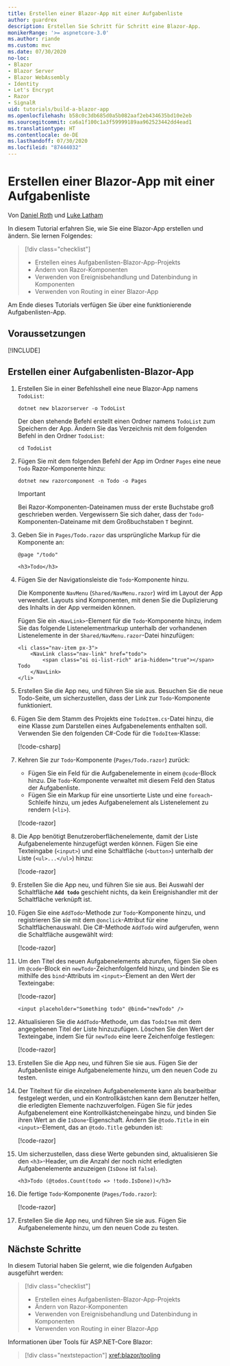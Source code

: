 ```yaml
---
title: Erstellen einer Blazor-App mit einer Aufgabenliste
author: guardrex
description: Erstellen Sie Schritt für Schritt eine Blazor-App.
monikerRange: '>= aspnetcore-3.0'
ms.author: riande
ms.custom: mvc
ms.date: 07/30/2020
no-loc:
- Blazor
- Blazor Server
- Blazor WebAssembly
- Identity
- Let's Encrypt
- Razor
- SignalR
uid: tutorials/build-a-blazor-app
ms.openlocfilehash: b58c0c3db685d0a5b082aaf2eb434635bd10e2eb
ms.sourcegitcommit: ca6a1f100c1a3f59999189aa962523442dd4ead1
ms.translationtype: HT
ms.contentlocale: de-DE
ms.lasthandoff: 07/30/2020
ms.locfileid: "87444032"
---
```

# <a name="build-a-no-locblazor-todo-list-app"></a>Erstellen einer Blazor-App mit einer Aufgabenliste

Von [Daniel Roth](https://github.com/danroth27) und [Luke Latham](https://github.com/guardrex)

In diesem Tutorial erfahren Sie, wie Sie eine Blazor-App erstellen und ändern. Sie lernen Folgendes:

> [!div class="checklist"]
> * Erstellen eines Aufgabenlisten-Blazor-App-Projekts
> * Ändern von Razor-Komponenten
> * Verwenden von Ereignisbehandlung und Datenbindung in Komponenten
> * Verwenden von Routing in einer Blazor-App

Am Ende dieses Tutorials verfügen Sie über eine funktionierende Aufgabenlisten-App.

## <a name="prerequisites"></a>Voraussetzungen

[!INCLUDE[](~/includes/3.1-SDK.md)]

## <a name="create-a-todo-list-no-locblazor-app"></a>Erstellen einer Aufgabenlisten-Blazor-App

1. Erstellen Sie in einer Befehlsshell eine neue Blazor-App namens `TodoList`:

   ```dotnetcli
   dotnet new blazorserver -o TodoList
   ```

   Der oben stehende Befehl erstellt einen Ordner namens `TodoList` zum Speichern der App. Ändern Sie das Verzeichnis mit dem folgenden Befehl in den Ordner `TodoList`:

   ```dotnetcli
   cd TodoList
   ```

1. Fügen Sie mit dem folgenden Befehl der App im Ordner `Pages` eine neue `Todo` Razor-Komponente hinzu:

   ```dotnetcli
   dotnet new razorcomponent -n Todo -o Pages
   ```

   > [!IMPORTANT]
   > Bei Razor-Komponenten-Dateinamen muss der erste Buchstabe groß geschrieben werden. Vergewissern Sie sich daher, dass der `Todo`-Komponenten-Dateiname mit dem Großbuchstaben `T` beginnt.

1. Geben Sie in `Pages/Todo.razor` das ursprüngliche Markup für die Komponente an:

   ```razor
   @page "/todo"

   <h3>Todo</h3>
   ```

1. Fügen Sie der Navigationsleiste die `Todo`-Komponente hinzu.

   Die Komponente `NavMenu` (`Shared/NavMenu.razor`) wird im Layout der App verwendet. Layouts sind Komponenten, mit denen Sie die Duplizierung des Inhalts in der App vermeiden können.

   Fügen Sie ein `<NavLink>`-Element für die `Todo`-Komponente hinzu, indem Sie das folgende Listenelementmarkup unterhalb der vorhandenen Listenelemente in der `Shared/NavMenu.razor`-Datei hinzufügen:

   ```razor
   <li class="nav-item px-3">
       <NavLink class="nav-link" href="todo">
           <span class="oi oi-list-rich" aria-hidden="true"></span> Todo
       </NavLink>
   </li>
   ```

1. Erstellen Sie die App neu, und führen Sie sie aus. Besuchen Sie die neue Todo-Seite, um sicherzustellen, dass der Link zur `Todo`-Komponente funktioniert.

1. Fügen Sie dem Stamm des Projekts eine `TodoItem.cs`-Datei hinzu, die eine Klasse zum Darstellen eines Aufgabenelements enthalten soll. Verwenden Sie den folgenden C#-Code für die `TodoItem`-Klasse:

   [!code-csharp[](build-a-blazor-app/samples_snapshot/3.x/TodoItem.cs)]

1. Kehren Sie zur `Todo`-Komponente (`Pages/Todo.razor`) zurück:

   * Fügen Sie ein Feld für die Aufgabenelemente in einem `@code`-Block hinzu. Die `Todo`-Komponente verwaltet mit diesem Feld den Status der Aufgabenliste.
   * Fügen Sie ein Markup für eine unsortierte Liste und eine `foreach`-Schleife hinzu, um jedes Aufgabenelement als Listenelement zu rendern (`<li>`).

   [!code-razor[](build-a-blazor-app/samples_snapshot/3.x/ToDo4.razor?highlight=5-10,12-14)]

1. Die App benötigt Benutzeroberflächenelemente, damit der Liste Aufgabenelemente hinzugefügt werden können. Fügen Sie eine Texteingabe (`<input>`) und eine Schaltfläche (`<button>`) unterhalb der Liste (`<ul>...</ul>`) hinzu:

   [!code-razor[](build-a-blazor-app/samples_snapshot/3.x/ToDo5.razor?highlight=12-13)]

1. Erstellen Sie die App neu, und führen Sie sie aus. Bei Auswahl der Schaltfläche **`Add todo`** geschieht nichts, da kein Ereignishandler mit der Schaltfläche verknüpft ist.

1. Fügen Sie eine `AddTodo`-Methode zur `Todo`-Komponente hinzu, und registrieren Sie sie mit dem `@onclick`-Attribut für eine Schaltflächenauswahl. Die C#-Methode `AddTodo` wird aufgerufen, wenn die Schaltfläche ausgewählt wird:

   [!code-razor[](build-a-blazor-app/samples_snapshot/3.x/ToDo6.razor?highlight=2,7-10)]

1. Um den Titel des neuen Aufgabenelements abzurufen, fügen Sie oben im `@code`-Block ein `newTodo`-Zeichenfolgenfeld hinzu, und binden Sie es mithilfe des `bind`-Attributs im `<input>`-Element an den Wert der Texteingabe:

   [!code-razor[](build-a-blazor-app/samples_snapshot/3.x/ToDo7.razor?highlight=2)]

   ```razor
   <input placeholder="Something todo" @bind="newTodo" />
   ```

1. Aktualisieren Sie die `AddTodo`-Methode, um das `TodoItem` mit dem angegebenen Titel der Liste hinzuzufügen. Löschen Sie den Wert der Texteingabe, indem Sie für `newTodo` eine leere Zeichenfolge festlegen:

   [!code-razor[](build-a-blazor-app/samples_snapshot/3.x/ToDo8.razor?highlight=19-26)]

1. Erstellen Sie die App neu, und führen Sie sie aus. Fügen Sie der Aufgabenliste einige Aufgabenelemente hinzu, um den neuen Code zu testen.

1. Der Titeltext für die einzelnen Aufgabenelemente kann als bearbeitbar festgelegt werden, und ein Kontrollkästchen kann dem Benutzer helfen, die erledigten Elemente nachzuverfolgen. Fügen Sie für jedes Aufgabenelement eine Kontrollkästcheneingabe hinzu, und binden Sie ihren Wert an die `IsDone`-Eigenschaft. Ändern Sie `@todo.Title` in ein `<input>`-Element, das an `@todo.Title` gebunden ist:

   [!code-razor[](build-a-blazor-app/samples_snapshot/3.x/ToDo9.razor?highlight=5-6)]

1. Um sicherzustellen, dass diese Werte gebunden sind, aktualisieren Sie den `<h3>`-Header, um die Anzahl der noch nicht erledigten Aufgabenelemente anzuzeigen (`IsDone` ist `false`).

   ```razor
   <h3>Todo (@todos.Count(todo => !todo.IsDone))</h3>
   ```

1. Die fertige `Todo`-Komponente (`Pages/Todo.razor`):

   [!code-razor[](build-a-blazor-app/samples_snapshot/3.x/Todo.razor)]

1. Erstellen Sie die App neu, und führen Sie sie aus. Fügen Sie Aufgabenelemente hinzu, um den neuen Code zu testen.

## <a name="next-steps"></a>Nächste Schritte

In diesem Tutorial haben Sie gelernt, wie die folgenden Aufgaben ausgeführt werden:

> [!div class="checklist"]
> * Erstellen eines Aufgabenlisten-Blazor-App-Projekts
> * Ändern von Razor-Komponenten
> * Verwenden von Ereignisbehandlung und Datenbindung in Komponenten
> * Verwenden von Routing in einer Blazor-App

Informationen über Tools für ASP.NET-Core Blazor:

> [!div class="nextstepaction"]
> <xref:blazor/tooling>
